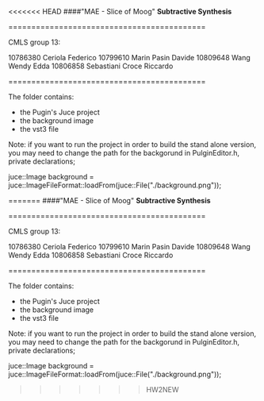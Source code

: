 <<<<<<< HEAD
####"MAE - Slice of Moog"
**Subtractive Synthesis**

===========================================

CMLS group 13:

10786380 Ceriola Federico
10799610 Marin Pasin Davide
10809648 Wang Wendy Edda
10806858 Sebastiani Croce Riccardo

===========================================

The folder contains:

- the Pugin's Juce project 
- the background image
- the vst3 file

Note: if you want to run the project in order to build the stand alone version,
you may need to change the path for the backgorund in PulginEditor.h, private declarations;

juce::Image background = juce::ImageFileFormat::loadFrom(juce::File("./background.png"));


=======
####"MAE - Slice of Moog"
**Subtractive Synthesis**

===========================================

CMLS group 13:

10786380 Ceriola Federico
10799610 Marin Pasin Davide
10809648 Wang Wendy Edda
10806858 Sebastiani Croce Riccardo

===========================================

The folder contains:

- the Pugin's Juce project 
- the background image
- the vst3 file

Note: if you want to run the project in order to build the stand alone version,
you may need to change the path for the backgorund in PulginEditor.h, private declarations;

juce::Image background = juce::ImageFileFormat::loadFrom(juce::File("./background.png"));


>>>>>>> HW2NEW
